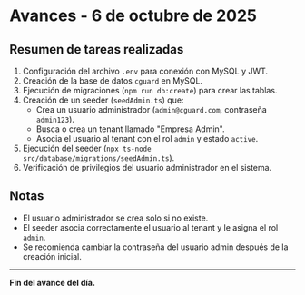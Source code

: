 # Avances - 6 de octubre de 2025

## Resumen de tareas realizadas

1. Configuración del archivo `.env` para conexión con MySQL y JWT.
2. Creación de la base de datos `cguard` en MySQL.
3. Ejecución de migraciones (`npm run db:create`) para crear las tablas.
4. Creación de un seeder (`seedAdmin.ts`) que:
   - Crea un usuario administrador (`admin@cguard.com`, contraseña `admin123`).
   - Busca o crea un tenant llamado "Empresa Admin".
   - Asocia el usuario al tenant con el rol `admin` y estado `active`.
5. Ejecución del seeder (`npx ts-node src/database/migrations/seedAdmin.ts`).
6. Verificación de privilegios del usuario administrador en el sistema.

## Notas
- El usuario administrador se crea solo si no existe.
- El seeder asocia correctamente el usuario al tenant y le asigna el rol `admin`.
- Se recomienda cambiar la contraseña del usuario admin después de la creación inicial.

---

**Fin del avance del día.**
